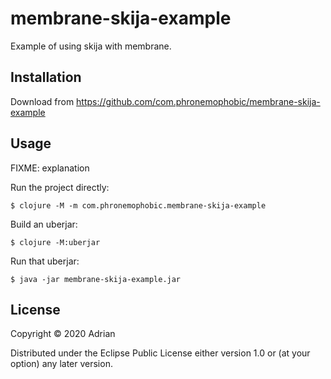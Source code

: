 # membrane-skija-example

Example of using skija with membrane.

## Installation

Download from https://github.com/com.phronemophobic/membrane-skija-example

## Usage

FIXME: explanation

Run the project directly:

    $ clojure -M -m com.phronemophobic.membrane-skija-example

Build an uberjar:

    $ clojure -M:uberjar

Run that uberjar:

    $ java -jar membrane-skija-example.jar


## License

Copyright © 2020 Adrian

Distributed under the Eclipse Public License either version 1.0 or (at
your option) any later version.
